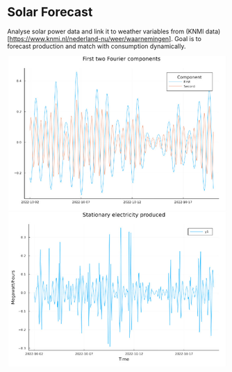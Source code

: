 # Solar Forecast

Analyse solar power data and link it to weather variables from (KNMI data)[https://www.knmi.nl/nederland-nu/weer/waarnemingen]. Goal is to forecast production and match with consumption dynamically.

![fourier](plots/fourier.jpg)
![stationary](plots/stationary.jpg)